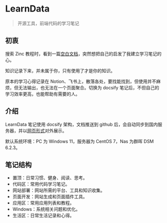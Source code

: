 # LearnData

> 开源工具，前端代码的学习笔记

## 初衷

搜索 Zinc 教程时，看到一篇[空白文档](https://www.kancloud.cn/idcpj/python/2627102)，突然想把自己的启发了我建立学习笔记的心。

知识记录下来，并未属于你，只有使用了才是你的知识。

原本的学习心得记录在 Notion、飞书上，散落各处，要找能找到，但使用并不麻烦，但无法输出，也无法在一个页面聚合。切换为 docsify 笔记后，不但自己的学习效率更高，也能帮助有需要的人。

## 介绍

LearnData 笔记使用 docsify 架构，文档推送到 github 后，会自动同步到国内服务器，并以[网页形式](https://newzone.top/notes/#/)对外展示。

默认系统环境：PC 为 Windows 11，服务器为 CentOS 7，Nas 为群晖 DSM 6.2.3。

## 笔记结构

- 置顶：日常习惯、健身、阅读、思考。
- 代码区：常用代码学习笔记。
- 网站部署：网站所需的平台、工具和知识收集。
- 页面开发：网站生成和页面插件工具。
- 应用区：常用应用列表和教程。
- Windows：系统相关问题和优化。
- 生活区：日常生活记录和心得。
